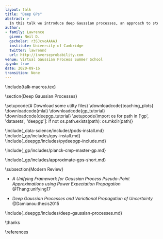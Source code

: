 ```yaml
---
layout: talk
title: "Deep GPs"
abstract: >
  In this talk we introduce deep Gaussian processes, an approach to stochastic process modelling that relies on the composition of individual stochastic proceses.
author:
- family: Lawrence
  given: Neil D.
  gscholar: r3SJcvoAAAAJ
  institute: University of Cambridge
  twitter: lawrennd
  url: http://inverseprobability.com
venue: Virtual Gaussian Process Summer School
ipynb: true
date: 2020-09-16
transition: None
---
```


\include{talk-macros.tex}


\section{Deep Gaussian Processes}

\setupcode{# Download some utilty files}
\downloadcode{teaching_plots}
\downloadcode{mlai}
\downloadcode{gp_tutorial}
\downloadcode{deepgp_tutorial}
\setupcode{import os
for path in ['gp', 'datasets', 'deepgp']:
    if not os.path.exists(path):
        os.mkdir(path)}
		
\include{_data-science/includes/pods-install.md}
\include{_gp/includes/gpy-install.md}
\include{_deepgp/includes/pydeepgp-include.md}


\include{_gp/includes/planck-cmp-master-gp.md}

\include{_gp/includes/approximate-gps-short.md}

\subsection{Modern Review}

* *A Unifying Framework for Gaussian Process Pseudo-Point Approximations using Power Expectation Propagation*
    @Thang:unifying17

* *Deep Gaussian Processes and Variational Propagation of Uncertainty*
    @Damianou:thesis2015

\include{_deepgp/includes/deep-gaussian-processes.md}

\thanks

\references


